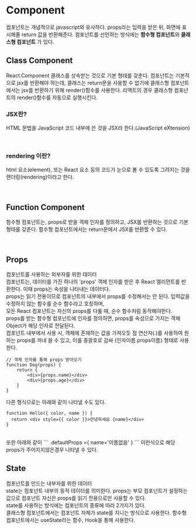 # Component
컴포넌트는 개념적으로 javascript와 유사하다. props라는 입력을 받은 뒤, 화면에 표시해줄 return 값을 반환해준다.
컴포넌트를 선언하는 방식에는 <strong>함수형 컴포넌트</strong>와 <strong>클래스형 컴포넌트</strong> 가 있다.
<br>

## Class Component
React.Component 클래스를 상속받는 것으로 기본 형태를 갖춘다.
컴포넌트는 기본적으로 jsx를 반환해야 하는데, 클래스는 return문을 사용할 수 없기에 클래스형 컴포넌트에서는 jsx를 반환하기 위해 render()함수를 사용한다.
리액트의 경우 클래스형 컴포넌트의 render()함수를 자동으로 실행시킨다.
<br>


### JSX란?
HTML 문법을 JavaScript 코드 내부에 쓴 것을 JSX라 한다.(JavaScript eXtension)

<br>


### rendering 이란?
html 요소(element), 또는 React 요소 등의 코드가 눈으로 볼 수 있도록 그려지는 것을 렌더링(rendering)이라고 한다.

<br>

	
## Function Component
함수형 컴포넌트는, props로 받을 객체 인자를 정의하고, JSX를 반환하는 것으로 기본 형태를 갖춘다.
함수형 컴포넌트에서는 return문에서 JSX를 반환할 수 있다.

<br>

## Props 
컴포넌트를 사용하는 외부자를 위한 데이터<br>
컴포넌트는, 데이터를 가진 하나의 'props' 객체 인자를 받은 후 React 엘리먼트를 반환한다. 이때 props는 속성을 나타내는 데이터다.<br>
props는 읽기 전용이므로 컴포넌트의 내부에서 props를 수정해서는 안 된다. 입력값을 수정하지 않는 함수를 순수 함수라고 호칭하며,<br> 
모든 React 컴포넌트는 자신의 props를 다룰 때, 순수 함수처럼 동작해야한다.<br>
props를 받는 함수형 컴포넌트에 인자를 정의하면, props를 속성으로 가지는 객체 Object가 해당 인자로 전달된다. <br>
컴포넌트 내부에서 사용 시, 객체에 존재하는 값을 가져오듯 점 연산자(.)를 사용하여 원하는 props를 꺼내 쓸 수 있고, 이를 중괄호로 감싸 {인자이름.props이름} 형태로 사용한다.

```
// 객체 인자를 통해 props 받아오기
function Dog(props) {
	return {
		<div>{props.name}</div>
		<div>{props.age}</div>
	}
}
```
다른 형식으로는 아래와 같이 나타낼 수도 있다.
```
function Hello({ color, name }) {
  return <div style={{ color }}>안녕하세요 {name}</div>
}
```
<br>
또한 아래와 같이
```
.defaultProps ={ name='이름없음' }
```
이런식으로 해당 props가 주어지지않은경우 나타낼 수 있다.

## State
컴포넌트를 만드는 내부자를 위한 데이터<br>
state는 컴포넌트 내부의 동적 데이터를 의미한다. props는 부모 컴포넌트가 설정하는 값으로 컴포넌트 자신은 props를 읽기 전용으로만 사용할 수 있다.<br>
state를 사용하는 방식에는 컴포넌트의 종류에 따라 2가지가 있다. <br>
클래스형 컴포넌트에서는 컴포넌트 자체가 state를 지니는 방식으로 사용한다. 함수형 컴포넌트에서는 useState라는 함수, Hook을 통해 사용한다.<br>













